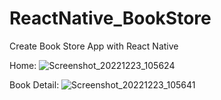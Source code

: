 # ReactNative_BookStore
Create Book Store App with React Native

Home:
![Screenshot_20221223_105624](https://user-images.githubusercontent.com/96371866/209364002-ae47097f-c7c8-4170-b149-2c4c6daf91d2.png)

Book Detail:
![Screenshot_20221223_105641](https://user-images.githubusercontent.com/96371866/209364047-c31356ed-53ec-4427-b072-fb77e6edd3bf.png)
